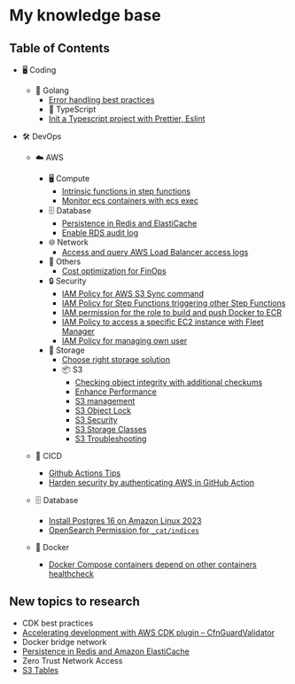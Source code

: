 # My knowledge base

## Table of Contents

- 🖥️ Coding
  - 🐹 Golang
    - [Error handling best practices](./code/golang/error-handling-best-practices.md)
    - 📝 TypeScript
    - [Init a Typescript project with Prettier, Eslint](./code/typescript/init-project.md)
- 🛠️ DevOps

  - ☁️ AWS

    - 🖥️ Compute
      - [Intrinsic functions in step functions](./devops/aws/compute/step-function/intrinsic-functions-in-step-functions.md)
      - [Monitor ecs containers with ecs exec](./devops/aws/compute/ecs/monitor-ecs-containers-with-ecs-exec.md)
    - 🗄️ Database
      - [Persistence in Redis and ElastiCache](./devops/aws/database/elasticache/persistence.md)
      - [Enable RDS audit log](./devops/aws/database/rds/enable-rds-audit-log.md)
    - 🌐 Network
      - [Access and query AWS Load Balancer access logs](./devops/aws/network/access-and-query-aws-load-balancer-access-logs.md)
    - 📌 Others
      - [Cost optimization for FinOps](./devops/aws/others/cost-optimization-for-finops.md)
    - 🔒 Security
      - [IAM Policy for AWS S3 Sync command](./devops/aws/security/iam-policy-for-aws-s3-sync.md)
      - [IAM Policy for Step Functions triggering other Step Functions](./devops/aws/security/iam-policy-for-step-functions-triggering-other-step-functions.md)
      - [IAM permission for the role to build and push Docker to ECR](./devops/aws/security/iam-policy-for-the-role-to-build-and-push-docker-to-ecr.md)
      - [IAM Policy to access a specific EC2 instance with Fleet Manager](./devops/aws/security/iam-policy-to-access-fleet-manager.md)
      - [IAM Policy for managing own user](./devops/aws/security/iam-policy-to-manage-own-user.md)
    - 💾 Storage
      - [Choose right storage solution](./devops/aws/storage/choose-right-storage-solution.md)
      - 📦 S3
        - [Checking object integrity with additional checkums](./devops/aws/storage/s3/checkobject-integrity.md)
        - [Enhance Performance](./devops/aws/storage/s3/enhance-performance.md)
        - [S3 management](./devops/aws/storage/s3/management.md)
        - [S3 Object Lock](./devops/aws/storage/s3/object-lock.md)
        - [S3 Security](./devops/aws/storage/s3/security.md)
        - [S3 Storage Classes](./devops/aws/storage/s3/storage-classes.md)
        - [S3 Troubleshooting](./devops/aws/storage/s3/troubleshooting.md)

  - 🔄 CICD
    - [Github Actions Tips](./devops/cicd/github-actions-tips.md)
    - [Harden security by authenticating AWS in GitHub Action](./devops/cicd/harden-security-aws-github-oidc.md)
  - 🗄️ Database
    - [Install Postgres 16 on Amazon Linux 2023](./devops/database/install-postgres-16-on-amazon-linux-2023.md)
    - [OpenSearch Permission for `_cat/indices`](./devops/database/opensearch-cat-indices-permission.md)
  - 🐳 Docker
    - [Docker Compose containers depend on other containers healthcheck](./devops/docker/docker-compose-containers-depend-on-other-containers.md)

## New topics to research

- CDK best practices
- [Accelerating development with AWS CDK plugin – CfnGuardValidator](https://aws.amazon.com/blogs/mt/accelerating-development-with-aws-cdk-plugin-cfnguardvalidator/)
- Docker bridge network
- [Persistence in Redis and Amazon ElastiCache](https://lipanski.com/posts/persistence-in-elasticache-redis)
- Zero Trust Network Access
- [S3 Tables](https://aws.amazon.com/s3/features/tables/)
